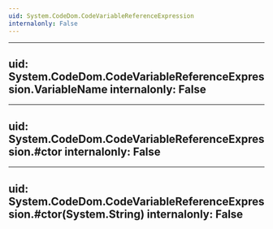 ```yaml
---
uid: System.CodeDom.CodeVariableReferenceExpression
internalonly: False
---
```


---
uid: System.CodeDom.CodeVariableReferenceExpression.VariableName
internalonly: False
---

---
uid: System.CodeDom.CodeVariableReferenceExpression.#ctor
internalonly: False
---

---
uid: System.CodeDom.CodeVariableReferenceExpression.#ctor(System.String)
internalonly: False
---
